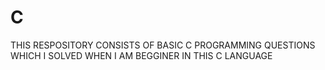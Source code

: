 # C
THIS RESPOSITORY CONSISTS OF BASIC C PROGRAMMING QUESTIONS WHICH I SOLVED WHEN I AM BEGGINER IN THIS C LANGUAGE
